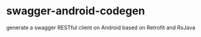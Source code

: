 # swagger-android-codegen
generate a swagger RESTful client on Android based on Retrofit and RxJava
